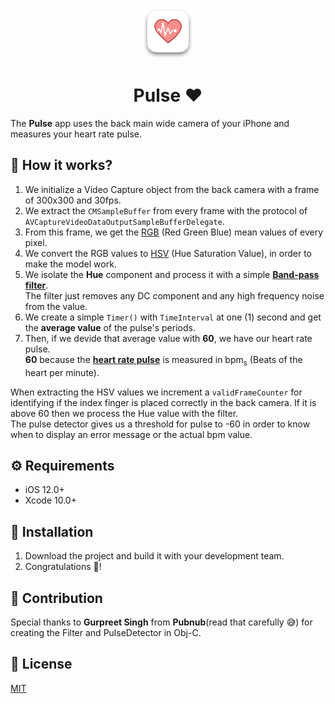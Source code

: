 
<br />
<p align="center">
<img src="images/AppIconShadow.png" alt="Logo" width="80" height="80">
<h1 align="center">Pulse ❤️</h1>
</p>

The **Pulse** app uses the back main wide camera of your iPhone and measures your heart rate pulse.  

## 🤔 How it works?
1. We initialize a Video Capture object from the back camera with a frame of 300x300 and 30fps.
2. We extract the `CMSampleBuffer` from every frame with the protocol of `AVCaptureVideoDataOutputSampleBufferDelegate`.
3. From this frame, we get the [RGB](https://en.wikipedia.org/wiki/RGB_color_model) (Red Green Blue) mean values of every pixel.
4. We convert the RGB values to [HSV](https://en.wikipedia.org/wiki/HSL_and_HSV) (Hue Saturation Value), in order to make the model work.
5. We isolate the **Hue** component and process it with a simple **[Band-pass filter](https://en.wikipedia.org/wiki/Band-pass_filter)**.  
The filter just removes any DC component and any high frequency noise from the value.
6. We create a simple `Timer()` with `TimeInterval` at one (1) second and get the **average value** of the pulse's periods.
7. Then, if we devide that average value with **60**, we have our heart rate pulse.  
**60** because the **[heart rate pulse](https://en.wikipedia.org/wiki/Heart_rate)** is measured in bpm<sub>s</sub> (Beats of the heart per minute).  

When extracting the HSV values we increment a `validFrameCounter` for identifying if the index finger is placed correctly in the back camera.
If it is above 60 then we process the Hue value with the filter.  
The pulse detector gives us a threshold for pulse to -60 in order to know when to display an error message or the actual bpm value.

## ⚙️ Requirements
- iOS 12.0+
- Xcode 10.0+

## 📲 Installation
1. Download the project and build it with your development team.  
2. Congratulations 🎉!

## 🙏 Contribution
Special thanks to **Gurpreet Singh** from **Pubnub**(read that carefully 😅) for creating the Filter and PulseDetector in Obj-C.

## 📃 License
[MIT](https://choosealicense.com/licenses/mit/)
